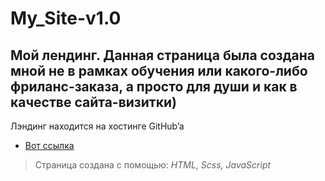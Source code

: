 # My_Site-v1.0

## Мой лендинг. Данная страница была создана мной не в рамках обучения или какого-либо фриланс-заказа, а просто для души и как в качестве сайта-визитки)

Лэндинг находится на хостинге GitHub’a
* [Вот ссылка](http://example.com)
> Страница создана с помощью: *HTML, Scss, JavaScript*

